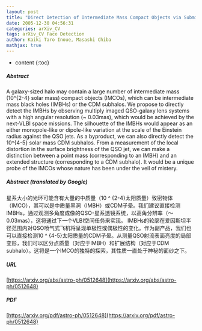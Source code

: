 ```yaml
---
layout: post
title: "Direct Detection of Intermediate Mass Compact Objects via Submillilensing"
date: 2005-12-30 04:56:31
categories: arXiv_CV
tags: arXiv_CV Face Detection
author: Kaiki Taro Inoue, Masashi Chiba
mathjax: true
---
```


* content
{:toc}

##### Abstract
A galaxy-sized halo may contain a large number of intermediate mass (10^{2-4} solar mass) compact objects (IMCOs), which can be intermediate mass black holes (IMBHs) or the CDM subhalos. We propose to directly detect the IMBHs by observing multiply imaged QSO-galaxy lens systems with a high angular resolution (~ 0.03mas), which would be achieved by the next-VLBI space missions. The silhouette of the IMBHs would appear as an either monopole-like or dipole-like variation at the scale of the Einstein radius against the QSO jets. As a byproduct, we can also directly detect the 10^{4-5} solar mass CDM subhalos. From a measurement of the local distortion in the surface brightness of the QSO jet, we can make a distinction between a point mass (corresponding to an IMBH) and an extended structure (corresponding to a CDM subhalo). It would be a unique probe of the IMCOs whose nature has been under the veil of mistery.

##### Abstract (translated by Google)
星系大小的光环可能含有大量的中质量（10 ^ {2-4}太阳质量）致密物体（IMCO），其可以是中质量黑洞（IMBH）或CDM子晕。我们建议直接检测IMBHs，通过观测多角度成像的QSO-星系透镜系统，以高角分辨率（〜0.03mas），这将通过下一个VLBI空间任务来实现。 IMBHs的轮廓在爱因斯坦半径范围内对QSO喷气式飞机将呈现单极性或偶极性的变化。作为副产品，我们也可以直接检测10 ^ {4-5}太阳质量的CDM子晕。从测量QSO射流表面亮度的局部变形，我们可以区分点质量（对应于IMBH）和扩展结构（对应于CDM subhalo）。这将是一个IMCO的独特的探索，其性质一直处于神秘的面纱之下。

##### URL
[https://arxiv.org/abs/astro-ph/0512648](https://arxiv.org/abs/astro-ph/0512648)

##### PDF
[https://arxiv.org/pdf/astro-ph/0512648](https://arxiv.org/pdf/astro-ph/0512648)

